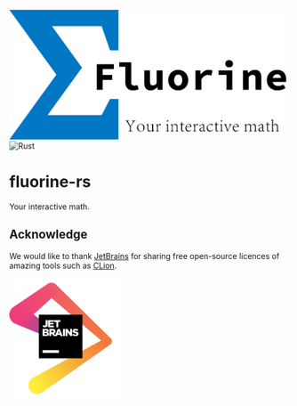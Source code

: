 ![Logo](logo/fluorine-logo.png)
![Rust](https://github.com/imkiva/fluorine-rs/workflows/Rust/badge.svg)

fluorine-rs
============

Your interactive math.

## Acknowledge

We would like to thank [JetBrains](https://www.jetbrains.com/?from=mozart++) for sharing free
open-source licences of amazing tools such as [CLion](https://www.jetbrains.com/idea/?from=mozart++).

[<img src="logo/jetbrains.png" width="200"/>](https://www.jetbrains.com/?from=mozart++)
